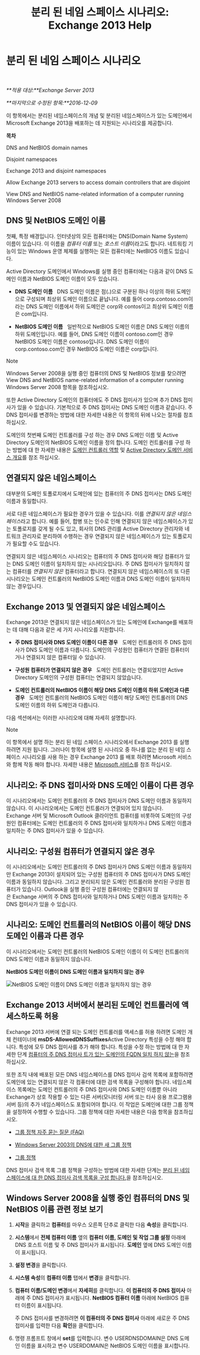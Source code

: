 ﻿---
title: '분리 된 네임 스페이스 시나리오: Exchange 2013 Help'
TOCTitle: 분리 된 네임 스페이스 시나리오
ms:assetid: 90101d49-6f45-44be-8a93-eeb2c8283e3b
ms:mtpsurl: https://technet.microsoft.com/ko-kr/library/Bb676377(v=EXCHG.150)
ms:contentKeyID: 50483661
ms.date: 05/22/2018
mtps_version: v=EXCHG.150
ms.translationtype: MT
---

# 분리 된 네임 스페이스 시나리오

 

_**적용 대상:**Exchange Server 2013_

_**마지막으로 수정된 항목:**2016-12-09_

이 항목에서는 분리된 네임스페이스의 개념 및 분리된 네임스페이스가 있는 도메인에서 Microsoft Exchange 2013을 배포하는 데 지원되는 시나리오를 제공합니다.

**목차**

DNS and NetBIOS domain names

Disjoint namespaces

Exchange 2013 and disjoint namespaces

Allow Exchange 2013 servers to access domain controllers that are disjoint

View DNS and NetBIOS name-related information of a computer running Windows Server 2008

## DNS 및 NetBIOS 도메인 이름

첫째, 특정 배경입니다. 인터넷상의 모든 컴퓨터에는 DNS(Domain Name System) 이름이 있습니다. 이 이름을 *컴퓨터 이름* 또는 *호스트 이름*이라고도 합니다. 네트워킹 기능이 있는 Windows 운영 체제를 실행하는 모든 컴퓨터에는 NetBIOS 이름도 있습니다.

Active Directory 도메인에서 Windows를 실행 중인 컴퓨터에는 다음과 같이 DNS 도메인 이름과 NetBIOS 도메인 이름이 모두 있습니다.

  - **DNS 도메인 이름**   DNS 도메인 이름은 점(**.**)으로 구분된 하나 이상의 하위 도메인으로 구성되며 최상위 도메인 이름으로 끝납니다. 예를 들어 corp.contoso.com이라는 DNS 도메인 이름에서 하위 도메인은 corp와 contos이고 최상위 도메인 이름은 com입니다.

  - **NetBIOS 도메인 이름**   일반적으로 NetBIOS 도메인 이름은 DNS 도메인 이름의 하위 도메인입니다. 예를 들어, DNS 도메인 이름이 contoso.com인 경우 NetBIOS 도메인 이름은 contoso입니다. DNS 도메인 이름이 corp.contoso.com인 경우 NetBIOS 도메인 이름은 corp입니다.


> [!NOTE]
> Windows Server 2008을 실행 중인 컴퓨터의 DNS 및 NetBIOS 정보를 찾으려면 View DNS and NetBIOS name-related information of a computer running Windows Server 2008 항목을 참조하십시오.



또한 Active Directory 도메인의 컴퓨터에도 주 DNS 접미사가 있으며 추가 DNS 접미사가 있을 수 있습니다. 기본적으로 주 DNS 접미사는 DNS 도메인 이름과 같습니다. 주 DNS 접미사를 변경하는 방법에 대한 자세한 내용은 이 항목의 뒤에 나오는 절차를 참조하십시오.

도메인의 첫번째 도메인 컨트롤러를 구성 하는 경우 DNS 도메인 이름 및 Active Directory 도메인의 NetBIOS 도메인 이름을 정의 합니다. 도메인 컨트롤러를 구성 하는 방법에 대 한 자세한 내용은 [도메인 컨트롤러 역할](https://go.microsoft.com/fwlink/p/?linkid=268367) 및 [Active Directory 도메인 서비스 개요](https://go.microsoft.com/fwlink/p/?linkid=268366)를 참조 하십시오.

## 연결되지 않은 네임스페이스

대부분의 도메인 토폴로지에서 도메인에 있는 컴퓨터의 주 DNS 접미사는 DNS 도메인 이름과 동일합니다.

서로 다른 네임스페이스가 필요한 경우가 있을 수 있습니다. 이를 *연결되지 않은 네임스페이스*라고 합니다. 예를 들어, 합병 또는 인수로 인해 연결되지 않은 네임스페이스가 있는 토폴로지를 갖게 될 수도 있고, 회사의 DNS 관리를 Active Directory 관리자와 네트워크 관리자로 분리하여 수행하는 경우 연결되지 않은 네임스페이스가 있는 토폴로지가 필요할 수도 있습니다.

연결되지 않은 네임스페이스 시나리오는 컴퓨터의 주 DNS 접미사와 해당 컴퓨터가 있는 DNS 도메인 이름이 일치하지 않는 시나리오입니다. 주 DNS 접미사가 일치하지 않는 컴퓨터를 *연결되지 않은* 컴퓨터라고 합니다. 연결되지 않은 네임스페이스의 또 다른 시나리오는 도메인 컨트롤러의 NetBIOS 도메인 이름과 DNS 도메인 이름이 일치하지 않는 경우입니다.

## Exchange 2013 및 연결되지 않은 네임스페이스

Exchange 2013은 연결되지 않은 네임스페이스가 있는 도메인에 Exchange를 배포하는 데 대해 다음과 같은 세 가지 시나리오를 지원합니다.

  - **주 DNS 접미사와 DNS 도메인 이름이 다른 경우**   도메인 컨트롤러의 주 DNS 접미사가 DNS 도메인 이름과 다릅니다. 도메인의 구성원인 컴퓨터가 연결된 컴퓨터이거나 연결되지 않은 컴퓨터일 수 있습니다.

  - **구성원 컴퓨터가 연결되지 않은 경우**   도메인 컨트롤러는 연결되었지만 Active Directory 도메인의 구성원 컴퓨터는 연결되지 않았습니다.

  - **도메인 컨트롤러의 NetBIOS 이름이 해당 DNS 도메인 이름의 하위 도메인과 다른 경우**   도메인 컨트롤러의 NetBIOS 도메인 이름이 해당 도메인 컨트롤러의 DNS 도메인 이름의 하위 도메인과 다릅니다.

다음 섹션에서는 이러한 시나리오에 대해 자세히 설명합니다.


> [!NOTE]
> 이 항목에서 설명 하는 분리 된 네임 스페이스 시나리오에서 Exchange 2013 를 실행 하려면 지원 됩니다. 그러나이 항목에 설명 된 시나리오 중 하나를 없는 분리 된 네임 스페이스 시나리오를 사용 하는 경우 Exchange 2013 를 배포 하려면 Microsoft 서비스와 함께 작동 해야 합니다. 자세한 내용은 <A href="https://go.microsoft.com/fwlink/p/?linkid=94845">Microsoft 서비스</A>를 참조 하십시오.



## 시나리오: 주 DNS 접미사와 DNS 도메인 이름이 다른 경우

이 시나리오에서는 도메인 컨트롤러의 주 DNS 접미사가 DNS 도메인 이름과 동일하지 않습니다. 이 시나리오에서는 도메인 컨트롤러가 연결되어 있지 않습니다. Exchange 서버 및 Microsoft Outlook 클라이언트 컴퓨터를 비롯하여 도메인의 구성원인 컴퓨터에는 도메인 컨트롤러의 주 DNS 접미사와 일치하거나 DNS 도메인 이름과 일치하는 주 DNS 접미사가 있을 수 있습니다.

## 시나리오: 구성원 컴퓨터가 연결되지 않은 경우

이 시나리오에서는 도메인 컨트롤러의 주 DNS 접미사가 DNS 도메인 이름과 동일하지만 Exchange 2013이 설치되어 있는 구성원 컴퓨터의 주 DNS 접미사가 DNS 도메인 이름과 동일하지 않습니다. 그리고 분리되지 않은 도메인 컨트롤러와 분리된 구성원 컴퓨터가 있습니다. Outlook을 실행 중인 구성원 컴퓨터에는 연결되지 않은 Exchange 서버의 주 DNS 접미사와 일치하거나 DNS 도메인 이름과 일치하는 주 DNS 접미사가 있을 수 있습니다.

## 시나리오: 도메인 컨트롤러의 NetBIOS 이름이 해당 DNS 도메인 이름과 다른 경우

이 시나리오에서는 도메인 컨트롤러의 NetBIOS 도메인 이름이 이 도메인 컨트롤러의 DNS 도메인 이름과 동일하지 않습니다.

**NetBIOS 도메인 이름이 DNS 도메인 이름과 일치하지 않는 경우**

![NetBIOS 도메인 이름이 DNS 도메인 이름과 일치하지 않는 경우](images/Bb676377.1ee18cb6-0296-4875-b572-0ddf33f65f7c(EXCHG.150).gif "NetBIOS 도메인 이름이 DNS 도메인 이름과 일치하지 않는 경우")

## Exchange 2013 서버에서 분리된 도메인 컨트롤러에 액세스하도록 허용

Exchange 2013 서버에 연결 되는 도메인 컨트롤러를 액세스를 허용 하려면 도메인 개체 컨테이너에 **msDS-AllowedDNSSuffixes**Active Directory 특성을 수정 해야 합니다. 특성에 모두 DNS 접미사를 추가 해야 합니다. 특성을 수정 하는 방법에 대 한 자세한 단계 [컴퓨터의 주 DNS 접미사 트가 있는 도메인의 FQDN 일치 하지 않는](https://go.microsoft.com/fwlink/p/?linkid=98848)을 참조 하십시오.

또한 조직 내에 배포된 모든 DNS 네임스페이스를 DNS 접미사 검색 목록에 포함하려면 도메인에 있는 연결되지 않은 각 컴퓨터에 대한 검색 목록을 구성해야 합니다. 네임스페이스 목록에는 도메인 컨트롤러의 주 DNS 접미사와 DNS 도메인 이름뿐 아니라 Exchange가 상호 작용할 수 있는 다른 서버(모니터링 서버 또는 타사 응용 프로그램용 서버 등)의 추가 네임스페이스도 포함되어야 합니다. 이 작업은 도메인에 대한 그룹 정책을 설정하여 수행할 수 있습니다. 그룹 정책에 대한 자세한 내용은 다음 항목을 참조하십시오.

  - [그룹 정책 자주 묻는 질문 (FAQ)](https://go.microsoft.com/fwlink/p/?linkid=100128)

  - [Windows Server 2003의 DNS에 대한 새 그룹 정책](http://go.microsoft.com/fwlink/p/?linkid=3052%26kbid=294785)

  - [그룹 정책](https://go.microsoft.com/fwlink/p/?linkid=268043)

DNS 접미사 검색 목록 그룹 정책을 구성하는 방법에 대한 자세한 단계는 [분리 된 네임 스페이스에 대 한 DNS 접미사 검색 목록을 구성 합니다.](configure-the-dns-suffix-search-list-for-a-disjoint-namespace-exchange-2013-help.md)을 참조하십시오.

## Windows Server 2008을 실행 중인 컴퓨터의 DNS 및 NetBIOS 이름 관련 정보 보기

1.  **시작**을 클릭하고 **컴퓨터**를 마우스 오른쪽 단추로 클릭한 다음 **속성**을 클릭합니다.

2.  **시스템**에서 **전체 컴퓨터 이름** 옆의 **컴퓨터 이름, 도메인 및 작업 그룹 설정** 아래에 DNS 호스트 이름 및 주 DNS 접미사가 표시됩니다. **도메인** 옆에 DNS 도메인 이름이 표시됩니다.

3.  **설정 변경**을 클릭합니다.

4.  **시스템 속성**의 **컴퓨터 이름** 탭에서 **변경**을 클릭합니다.

5.  **컴퓨터 이름/도메인 변경**에서 **자세히**를 클릭합니다. **이 컴퓨터의 주 DNS 접미사** 아래에 주 DNS 접미사가 표시됩니다. **NetBIOS 컴퓨터 이름** 아래에 NetBIOS 컴퓨터 이름이 표시됩니다.
    
    주 DNS 접미사를 변경하려면 **이 컴퓨터의 주 DNS 접미사** 아래에 새로운 주 DNS 접미사를 입력한 다음 **확인**을 클릭합니다.

6.  명령 프롬프트 창에서 **set**를 입력합니다. 변수 USERDNSDOMAIN은 DNS 도메인 이름을 표시하고 변수 USERDOMAIN은 NetBIOS 도메인 이름을 표시합니다.

